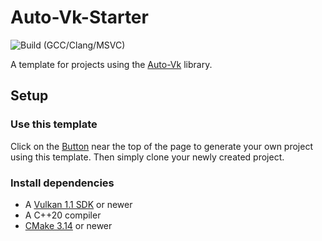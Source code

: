 # Auto-Vk-Starter
![Build (GCC/Clang/MSVC)](https://github.com/lHerzberger/Auto-Vk-Starter/workflows/Build%20(GCC/Clang/MSVC)/badge.svg)

A template for projects using the [Auto-Vk](https://github.com/cg-tuwien/Auto-Vk) library.

## Setup

### Use this template
Click on the [Button](https://github.com/lHerzberger/Auto-Vk-Starter/generate) near the top of the page to generate your own project using this template.
Then simply clone your newly created project.

### Install dependencies
* A [Vulkan 1.1 SDK](https://vulkan.lunarg.com/sdk/home) or newer
* A C++20 compiler
* [CMake 3.14](https://cmake.org/) or newer
